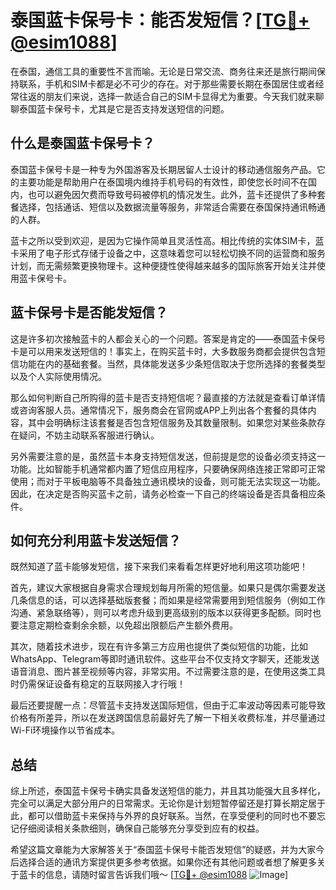 # 泰国蓝卡保号卡：能否发短信？[[TG💪+ @esim1088](https://t.me/s/esim1088)]

在泰国，通信工具的重要性不言而喻。无论是日常交流、商务往来还是旅行期间保持联系，手机和SIM卡都是必不可少的存在。对于那些需要长期在泰国居住或者经常往返的朋友们来说，选择一款适合自己的SIM卡显得尤为重要。今天我们就来聊聊泰国蓝卡保号卡，尤其是它是否支持发送短信的问题。

## 什么是泰国蓝卡保号卡？

泰国蓝卡保号卡是一种专为外国游客及长期居留人士设计的移动通信服务产品。它的主要功能是帮助用户在泰国境内维持手机号码的有效性，即使您长时间不在国内，也可以避免因欠费而导致号码被停机的情况发生。此外，蓝卡还提供了多种套餐选择，包括通话、短信以及数据流量等服务，非常适合需要在泰国保持通讯畅通的人群。

蓝卡之所以受到欢迎，是因为它操作简单且灵活性高。相比传统的实体SIM卡，蓝卡采用了电子形式存储于设备之中，这意味着您可以轻松切换不同的运营商和服务计划，而无需频繁更换物理卡。这种便捷性使得越来越多的国际旅客开始关注并使用蓝卡保号卡。

## 蓝卡保号卡是否能发短信？

这是许多初次接触蓝卡的人都会关心的一个问题。答案是肯定的——泰国蓝卡保号卡是可以用来发送短信的！事实上，在购买蓝卡时，大多数服务商都会提供包含短信功能在内的基础套餐。当然，具体能发送多少条短信取决于您所选择的套餐类型以及个人实际使用情况。

那么如何判断自己所购得的蓝卡是否支持短信呢？最直接的方法就是查看订单详情或咨询客服人员。通常情况下，服务商会在官网或APP上列出各个套餐的具体内容，其中会明确标注该套餐是否包含短信服务及其数量限制。如果您对某些条款存在疑问，不妨主动联系客服进行确认。

另外需要注意的是，虽然蓝卡本身支持短信发送，但前提是您的设备必须支持这一功能。比如智能手机通常都内置了短信应用程序，只要确保网络连接正常即可正常使用；而对于平板电脑等不具备独立通讯模块的设备，则可能无法实现这一功能。因此，在决定是否购买蓝卡之前，请务必检查一下自己的终端设备是否具备相应条件。

## 如何充分利用蓝卡发送短信？

既然知道了蓝卡能够发短信，接下来我们来看看怎样更好地利用这项功能吧！

首先，建议大家根据自身需求合理规划每月所需的短信量。如果只是偶尔需要发送几条信息的话，可以选择基础版套餐；而如果是经常需要用到短信服务（例如工作沟通、紧急联络等），则可以考虑升级到更高级别的版本以获得更多配额。同时也要注意定期检查剩余余额，以免超出限额后产生额外费用。

其次，随着技术进步，现在有许多第三方应用也提供了类似短信的功能，比如WhatsApp、Telegram等即时通讯软件。这些平台不仅支持文字聊天，还能发送语音消息、图片甚至视频等内容，非常实用。不过需要注意的是，在使用这类工具时仍需保证设备有稳定的互联网接入才行哦！

最后还要提醒一点：尽管蓝卡支持发送国际短信，但由于汇率波动等因素可能导致价格有所差异，所以在发送跨国信息前最好先了解一下相关收费标准，并尽量通过Wi-Fi环境操作以节省成本。

## 总结

综上所述，泰国蓝卡保号卡确实具备发送短信的能力，并且其功能强大且多样化，完全可以满足大部分用户的日常需求。无论你是计划短暂停留还是打算长期定居于此，都可以借助蓝卡来保持与外界的良好联系。当然，在享受便利的同时也不要忘记仔细阅读相关条款细则，确保自己能够充分享受到应有的权益。

希望这篇文章能为大家解答关于“泰国蓝卡保号卡能否发短信”的疑惑，并为大家今后选择合适的通讯方案提供更多参考依据。如果你还有其他问题或者想了解更多关于蓝卡的信息，请随时留言告诉我们哦～ [[TG💪+ @esim1088](https://t.me/s/esim1088) ![Image](https://i.postimg.cc/4NQfJmqS/Snipaste-2025-05-13-00-14-12.png)]